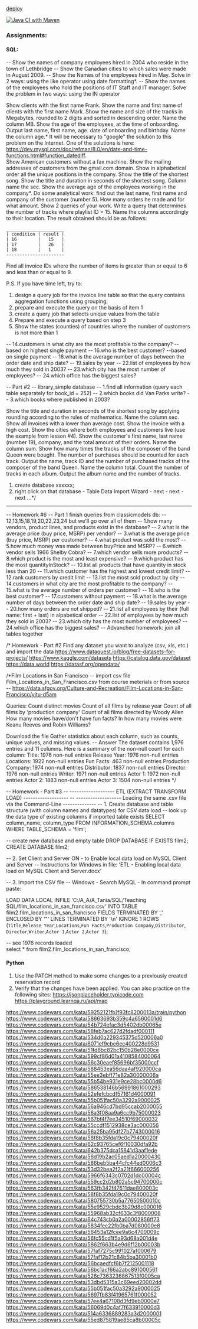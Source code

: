 [deploy](https://project-ky5m.onrender.com/albums)

[![Java CI with Maven](https://github.com/Lokankara/Micronaut/actions/workflows/maven.yml/badge.svg)](https://github.com/Lokankara/Micronaut/actions/workflows/maven.yml)

### Assignments:

#### SQL:

-- Show the names of company employees hired in 2004 who reside in the town of Lethbridge
-- Show the Canadian cities to which sales were made in August 2009.
-- Show the Names of the employees hired in May. Solve in 2 ways:
    using the like operator
    using date formatting*.
-- Show the names of the employees who hold the positions of IT Staff and IT manager. 
Solve the problem in two ways: using the IN operator

Show clients with the first name Frank.
Show the name and first name of clients with the first name Mark.
Show the name and size of the tracks in Megabytes, rounded to 2 digits and sorted in descending order. Name the column MB.
Show the age of the employees, at the time of onboarding. Output last name, first name, age. date of onboarding and birthday. Name the column age.*
It will be necessary to "google" the solution to this problem on the Internet.
One of the solutions is here: https://dev.mysql.com/doc/refman/8.0/en/date-and-time-functions.html#function_datediff.   
Show American customers without a fax machine.
Show the mailing addresses of customers from the gmail.com domain.
Show in alphabetical order all the unique positions in the company.
Show the title of the shortest song.
Show the title and duration in seconds of the shortest song. Column name the sec.
Show the average age of the employees working in the company*.
Do some analytical work: find out the last name, first name and company of the customer (number 5). How many orders he made and for what amount. Show 2 queries of your work.
Write a query that determines the number of tracks where playlist ID > 15.
Name the columns accordingly to their location.
The result obtained should be as follows:

```
______________________
| condition | result | 
| 16        |   15   | 
| 17        |   26   | 
| 18        |   1    | 
----------------------
```

Find all invoice IDs where the number of items is greater than or equal to 6 and less than or equal to 9.

P.S. If you have time left, try to:
1) design a query job for the invoice line table so that the query contains 
   aggregation functions using grouping;
2) prepare and execute the query on the basis of item 1
3) create a query job that selects unique values from the table
4) Prepare and execute a query based on step 3
5) Show the states (counties) of countries where the number of customers is not more than 1

-- 14.customers in what city are the most profitable to the company? -- based on highest single payment
-- 16.who is the best customer? --based on single payment
-- 18.what is the average number of days between the order date and ship date?
-- 19.sales by year
-- 22.list of employees  by how much they sold in 2003?
-- 23.which city has the most number of employees?
-- 24.which office has the biggest sales?

-- Part #2  -- library_simple database
-- 1.find all information (query each table separately for book_id = 252)
-- 2.which books did Van Parks write?
-- 3.which books where published in 2003?

Show the title and duration in seconds of the shortest song by applying rounding according to the rules of mathematics. Name the column sec.
Show all invoices with a lower than average cost.
Show the invoice with a high cost.
Show the cities where both employees and customers live (use the example from lesson #4).
Show the customer's first name, last name (number 19), company, and the total amount of their orders. Name the column sum.
Show how many times the tracks of the composer of the band Queen were bought.  The number of purchases should be counted for each track. Output the name, track ID and the number of purchased tracks of the composer of the band Queen. Name the column total.
Count the number of tracks in each album. Output the album name and the number of tracks.

1. create database xxxxxx;
2. right click on that database - Table Data Import Wizard - next - next - next ...*/
     
-- ---------------------------------------------------
-- Homework #6
-- Part 1  finish queries from classicmodels db: -- 12,13,15,18,19,20,22,23,24 but we'll go over all of them
-- 1.how many vendors, product lines, and products exist in the database?
-- 2.what is the average price (buy price, MSRP) per vendor?
-- 3.what is the average price (buy price, MSRP) per customer?
-- 4.what product was sold the most?
-- 5.how much money was made between buyPrice and MSRP?
-- 6.which vendor sells 1966 Shelby Cobra?
-- 7.which vendor sells more products?
-- 8.which product is the most and least expensive?
-- 9.which product has the most quantityInStock?
-- 10.list all products that have quantity in stock less than 20
-- 11.which customer has the highest and lowest credit limit?
-- 12.rank customers by credit limit
-- 13.list the most sold product by city
-- 14.customers in what city are the most profitable to the company?
-- 15.what is the average number of orders per customer?
-- 16.who is the best customer?
-- 17.customers without payment
-- 18.what is the average number of days between the order date and ship date?
-- 19.sales by year
-- 20.how many orders are not shipped?
-- 21.list all employees by their (full name: first + last) in alpabetical order
-- 22.list of employees  by how much they sold in 2003?
-- 23.which city has the most number of employees?
-- 24.which office has the biggest sales?
-- Advanched homework: join all tables together 

/* Homework - Part #2 
Find any dataset you want to analyze (csv, xls, etc.) and import the data 
https://www.dataquest.io/blog/free-datasets-for-projects/
https://www.kaggle.com/datasets
https://catalog.data.gov/dataset
https://data.world
https://datasf.org/opendata/


/*Film Locations in San Francisco
-- import csv file Film_Locations_in_San_Francisco.csv from course meterials or from source
-- https://data.sfgov.org/Culture-and-Recreation/Film-Locations-in-San-Francisco/yitu-d5am

Queries:
Count distinct movies
Count of all films by release year
Count of all films by 'production company'
Count of all films directed by Woody Allen
How many movies have/don't have fun facts?
In how many movies were Keanu Reeves and Robin Williams?

Download the file 
Gather statistics about each column, such as counts, unique values, and missing values. 
-- Answer
The dataset contains 1,976 entries and 11 columns. 
Here is a summary of the non-null count for each column:
Title: 1976 non-null entries
Release Year: 1976 non-null entries
Locations: 1922 non-null entries
Fun Facts: 463 non-null entries
Production Company: 1974 non-null entries
Distributor: 1837 non-null entries
Director: 1976 non-null entries
Writer: 1971 non-null entries
Actor 1: 1972 non-null entries
Actor 2: 1883 non-null entries
Actor 3: 1504 non-null entries
*/

-- Homework - Part #3
-- ------------------- ETL (EXTRACT TRANSFORM LOAD) -------------------
-- ------------------- Loading the same .csv file via the Command-Line --------------
-- 1. Create database and table structure (with column names and datatypes) for CSV data load
-- look up the data type of existing columns if imported table exists
SELECT  column_name, column_type 
FROM INFORMATION_SCHEMA.columns
WHERE TABLE_SCHEMA = 'film';

-- create new database and empty table
DROP DATABASE IF EXISTS film2;
CREATE DATABASE film2;

-- 2. Set Client and Server ON - to Enable local data load on MySQL Client and Server
-- Instructions for Windows in file: 'ETL - Enabling local data load on MySQL Client and Server.docx'

-- 3. Import the CSV file
-- Windows - Search MySQL - In command prompt paste:

LOAD DATA LOCAL INFILE 'C:/A_A/A_Tania/SQL/Teaching SQL/film_locations_in_san_francisco.csv'
 INTO TABLE film2.film_locations_in_san_francisco
 FIELDS TERMINATED BY ',' 
 ENCLOSED BY '"' 
 LINES TERMINATED BY '\n' 
 IGNORE 1 ROWS
 (`Title`,`Release Year`,`Locations`,`Fun Facts`,`Production Company`,`Distributor`,
 `Director`,`Writer`,`Actor 1`,`Actor 2`,`Actor 3`);

-- see 1976 records loaded  
  select * from film2.film_locations_in_san_francisco;

#### Python

1. Use the PATCH method to make some changes to a previously created reservation record
2. Verify that the changes have been applied. You can also practice on the following sites:
https://jsonplaceholder.typicode.com
https://playground.learnqa.ru/api/map 

https://www.codewars.com/kata/59252121fb1f93fc8200013a/train/python
https://www.codewars.com/kata/58663693b359c4a6560001d6
https://www.codewars.com/kata/54b724efac3d5402db00065e
https://www.codewars.com/kata/58feb7ac627d2fdadf000111
https://www.codewars.com/kata/534d0a229345375d520006a0
https://www.codewars.com/kata/6071ef9cbe6ec400228d9531
https://www.codewars.com/kata/51fd6bc82bc150b28e0000ce
https://www.codewars.com/kata/599cf86d01a4108584000064
https://www.codewars.com/kata/56c30eaef85696bf35000ccf
https://www.codewars.com/kata/588453ea56daa4af920000ca
https://www.codewars.com/kata/55ee3ebff71e82a30000006a
https://www.codewars.com/kata/55b54be931e9ce28bc0000d6
https://www.codewars.com/kata/586538146b56991861000293
https://www.codewars.com/kata/52efefcbcdf57161d4000091    
https://www.codewars.com/kata/55b051fac50a3292a9000025
https://www.codewars.com/kata/56a946cd7bd95ccab2000055
https://www.codewars.com/kata/56a3f08aa9a6cc9b75000023
https://www.codewars.com/kata/567bf4f7ee34510f69000032
https://www.codewars.com/kata/55ccdf1512938ce3ac000056
https://www.codewars.com/kata/56a25ba95df27b7743000016
https://www.codewars.com/kata/58f8b35fda19c0c79400020f
https://www.codewars.com/kata/62c93765cef6f10030dfa92b
https://www.codewars.com/kata/642b375dca15841d3aaf1ede
https://www.codewars.com/kata/56d19b2ac05aed1a20000430
https://www.codewars.com/kata/586beb5ba44cfc44ed0006c3
https://www.codewars.com/kata/53d32bea2f2a21f666000256
https://www.codewars.com/kata/5966f6343c0702d1dc00004c
https://www.codewars.com/kata/559cc2d2b802a5c94700000c
https://www.codewars.com/kata/563fb342f47611dae800003c
https://www.codewars.com/kata/58f8b35fda19c0c79400020f
https://www.codewars.com/kata/580755730b5a77650500010c
https://www.codewars.com/kata/55e9529cbdc3b29d8c000016
https://www.codewars.com/kata/55968ab32cf633c3f8000008
https://www.codewars.com/kata/64c743cb0a2a00002856ff73
https://www.codewars.com/kata/5834fec22fb0ba7d080000e8
https://www.codewars.com/kata/56453a12fcee9a6c4700009c
https://www.codewars.com/kata/56fc55cd1f5a93d68a001d4e
https://www.codewars.com/kata/5862f663b4e9d6f12b00003b
https://www.codewars.com/kata/57faf7275c991027af000679
https://www.codewars.com/kata/57faf12b21c84b5ba30001b0
https://www.codewars.com/kata/56bcaedfcf6b7f2125001118
https://www.codewars.com/kata/56bc1acf66a2abc891000561
https://www.codewars.com/kata/526c7363236867513f0005ca
https://www.codewars.com/kata/53dbd5315a3c69eed20002dd
https://www.codewars.com/kata/55b051fac50a3292a9000025
https://www.codewars.com/kata/5697fb83f41965761f000052
https://www.codewars.com/kata/57ee4a67108d3fd9eb0000e7
https://www.codewars.com/kata/56069d0c4af7f633910000d3
https://www.codewars.com/kata/514a6336889283a3d2000001
https://www.codewars.com/kata/55ed875819ae85ca8b00005c
	

